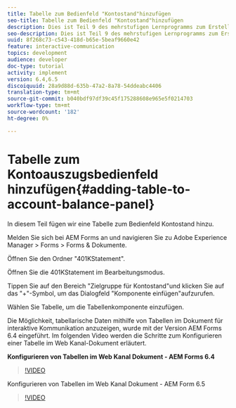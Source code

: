 ```yaml
---
title: Tabelle zum Bedienfeld "Kontostand"hinzufügen
seo-title: Tabelle zum Bedienfeld "Kontostand"hinzufügen
description: Dies ist Teil 9 des mehrstufigen Lernprogramms zum Erstellen Ihres ersten interaktiven Kommunikations-Dokuments. In diesem Teil fügen wir eine Tabelle zum Kontostand-Bedienfeld hinzu.
seo-description: Dies ist Teil 9 des mehrstufigen Lernprogramms zum Erstellen Ihres ersten interaktiven Kommunikations-Dokuments. In diesem Teil fügen wir eine Tabelle zum Kontostand-Bedienfeld hinzu.
uuid: 8f268c73-c543-418d-b65e-5beaf9660e42
feature: interactive-communication
topics: development
audience: developer
doc-type: tutorial
activity: implement
version: 6.4,6.5
discoiquuid: 28a9d88d-635b-47a2-8a78-54ddeabc4406
translation-type: tm+mt
source-git-commit: b040bdf97df39c45f175288608e965e5f0214703
workflow-type: tm+mt
source-wordcount: '182'
ht-degree: 0%

---
```



# Tabelle zum Kontoauszugsbedienfeld hinzufügen{#adding-table-to-account-balance-panel}

In diesem Teil fügen wir eine Tabelle zum Bedienfeld Kontostand hinzu.

Melden Sie sich bei AEM Forms an und navigieren Sie zu Adobe Experience Manager > Forms > Forms &amp; Dokumente.

Öffnen Sie den Ordner &quot;401KStatement&quot;.

Öffnen Sie die 401KStatement im Bearbeitungsmodus.

Tippen Sie auf den Bereich &quot;Zielgruppe für Kontostand&quot;und klicken Sie auf das &quot;+&quot;-Symbol, um das Dialogfeld &quot;Komponente einfügen&quot;aufzurufen.

Wählen Sie Tabelle, um die Tabellenkomponente einzufügen.

Die Möglichkeit, tabellarische Daten mithilfe von Tabellen im Dokument für interaktive Kommunikation anzuzeigen, wurde mit der Version AEM Forms 6.4 eingeführt. Im folgenden Video werden die Schritte zum Konfigurieren einer Tabelle im Web Kanal-Dokument erläutert.

**Konfigurieren von Tabellen im Web Kanal Dokument - AEM Forms 6.4**

>[!VIDEO](https://video.tv.adobe.com/v/22360/?quality=9&learn=on)

Konfigurieren von Tabellen im Web Kanal Dokument - AEM Form 6.5

>[!VIDEO](https://video.tv.adobe.com/v/27847?quality=9&learn=on)


